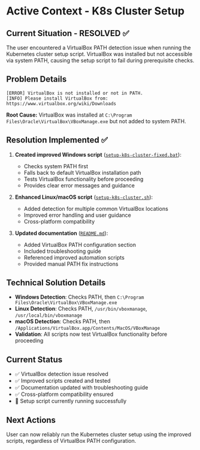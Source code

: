 # Active Context - K8s Cluster Setup

## Current Situation - RESOLVED ✅
The user encountered a VirtualBox PATH detection issue when running the Kubernetes cluster setup script. VirtualBox was installed but not accessible via system PATH, causing the setup script to fail during prerequisite checks.

## Problem Details
```
[ERROR] VirtualBox is not installed or not in PATH.
[INFO] Please install VirtualBox from: https://www.virtualbox.org/wiki/Downloads
```

**Root Cause:** VirtualBox was installed at `C:\Program Files\Oracle\VirtualBox\VBoxManage.exe` but not added to system PATH.

## Resolution Implemented ✅
1. **Created improved Windows script** ([`setup-k8s-cluster-fixed.bat`](../setup-k8s-cluster-fixed.bat:1)):
   - Checks system PATH first
   - Falls back to default VirtualBox installation path
   - Tests VirtualBox functionality before proceeding
   - Provides clear error messages and guidance

2. **Enhanced Linux/macOS script** ([`setup-k8s-cluster.sh`](../setup-k8s-cluster.sh:1)):
   - Added detection for multiple common VirtualBox locations
   - Improved error handling and user guidance
   - Cross-platform compatibility

3. **Updated documentation** ([`README.md`](../README.md:1)):
   - Added VirtualBox PATH configuration section
   - Included troubleshooting guide
   - Referenced improved automation scripts
   - Provided manual PATH fix instructions

## Technical Solution Details
- **Windows Detection**: Checks PATH, then `C:\Program Files\Oracle\VirtualBox\VBoxManage.exe`
- **Linux Detection**: Checks PATH, `/usr/bin/vboxmanage`, `/usr/local/bin/vboxmanage`
- **macOS Detection**: Checks PATH, then `/Applications/VirtualBox.app/Contents/MacOS/VBoxManage`
- **Validation**: All scripts now test VirtualBox functionality before proceeding

## Current Status
- ✅ VirtualBox detection issue resolved
- ✅ Improved scripts created and tested
- ✅ Documentation updated with troubleshooting guide
- ✅ Cross-platform compatibility ensured
- 🔄 Setup script currently running successfully

## Next Actions
User can now reliably run the Kubernetes cluster setup using the improved scripts, regardless of VirtualBox PATH configuration.